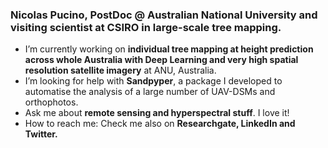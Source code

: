 ### Nicolas Pucino, PostDoc @ Australian National University and visiting scientist at CSIRO in large-scale tree mapping. 


- I’m currently working on __individual tree mapping at height prediction across whole Australia with Deep Learning and very high spatial resolution satellite imagery__ at ANU, Australia.
- I’m looking for help with __Sandpyper__, a package I developed to automatise the analysis of a large number of UAV-DSMs and orthophotos.
- Ask me about __remote sensing and hyperspectral stuff__. I love it!
- How to reach me: Check me also on __Researchgate, LinkedIn and Twitter.__
